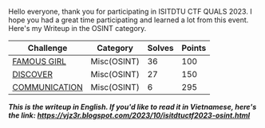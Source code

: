 
Hello everyone, thank you for participating in ISITDTU CTF QUALS 2023. I hope you had a great time participating and learned a lot from this event. Here's my Writeup in the OSINT category.

| Challenge                                                                           | Category         | Solves | Points |
|-------------------------------------------------------------------------------------|------------------|--------|--------|
| [FAMOUS GIRL](https://github.com/ISITDTU-CTF/ISITDTU-CTF-2023/blob/main/osint/Famous%20girl.md)| Misc(OSINT)      | 36      | 100    |
| [DISCOVER](https://github.com/ISITDTU-CTF/ISITDTU-CTF-2023/blob/main/osint/Discover.md)| Misc(OSINT)  | 27      | 150    |
| [COMMUNICATION](https://github.com/ISITDTU-CTF/ISITDTU-CTF-2023/blob/main/osint/Communication.md)| Misc(OSINT)  | 6      | 295    |


***This is the writeup in English. 
If you'd like to read it in Vietnamese, here's the link: https://vjz3r.blogspot.com/2023/10/isitdtuctf2023-osint.html***
